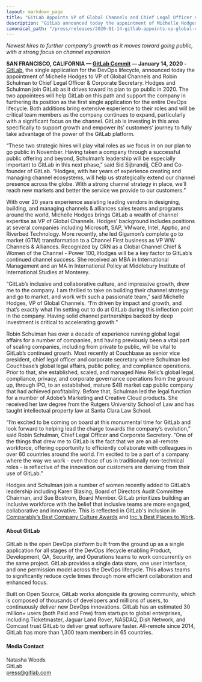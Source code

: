 ```yaml
---
layout: markdown_page
title: "GitLab Appoints VP of Global Channels and Chief Legal Officer & Corporate Secretary as Company Prepares for Going Public"
description: "GitLab announced today the appointment of Michelle Hodges to VP of Global Channels and Robin Schulman to Chief Legal Officer & Corporate Secretary."
canonical_path: "/press/releases/2020-01-14-gitlab-appoints-vp-global-channels-and-chief-legal-officer.html"
---
```


_Newest hires to further company’s growth as it moves toward going public, with a strong focus on channel expansion_

**SAN FRANCISCO, CALIFORNIA — [GitLab Commit](https://about.gitlab.com/events/commit/) — January 14, 2020 -**  [GitLab](https://about.gitlab.com/), the single application for the DevOps lifecycle, announced today the appointment of Michelle Hodges to VP of Global Channels and Robin Schulman to Chief Legal Officer & Corporate Secretary. Hodges and Schulman join GitLab as it drives toward its plan to go public in 2020. The two appointees will help GitLab on this path and support the company in furthering its position as the first single application for the entire DevOps lifecycle. Both additions bring extensive experience to their roles and will be critical team members as the company continues to expand, particularly with a significant focus on the channel. GitLab is investing in this area specifically to support growth and empower its’ customers’ journey to fully take advantage of the power of the GitLab platform. 

“These two strategic hires will play vital roles as we focus in on our plan to go public in November. Having taken a company through a successful public offering and beyond, Schulman’s leadership will be especially important to GitLab in this next phase,” said Sid Sijbrandij, CEO and Co-founder of GitLab. “Hodges, with her years of experience creating and managing channel ecosystems, will help us strategically extend our channel presence across the globe. With a strong channel strategy in place, we’ll reach new markets and better the service we provide to our customers.”

With over 20 years experience assisting leading vendors in designing, building, and managing channels & alliances sales teams and programs around the world, Michelle Hodges brings GitLab a wealth of channel expertise as VP of Global Channels. Hodges’ background includes positions at several companies including Microsoft, SAP, VMware, Intel, Apptio, and Riverbed Technology. More recently, she led Gigamon’s complete go to market (GTM) transformation to a Channel First business as VP WW Channels & Alliances. Recognized by CRN as a Global Channel Chief & Women of the Channel - Power 100, Hodges will be a key factor to GitLab’s continued channel success. She received an MBA in International Management and an MA in International Policy at Middlebury Institute of International Studies at Monterey.

“GitLab’s inclusive and collaborative culture, and impressive growth, drew me to the company. I am thrilled to take on building their channel strategy and go to market, and work with such a passionate team,” said Michelle Hodges, VP of Global Channels. “I’m driven by impact and growth, and that’s exactly what I’m setting out to do at GitLab during this inflection point in the company. Having solid channel partnerships backed by deep investment is critical to accelerating growth.” 

Robin Schulman has over a decade of experience running global legal affairs for a number of companies, and having previously been a vital part of scaling companies, including from private to public, will be vital to GitLab’s continued growth. Most recently at Couchbase as senior vice president, chief legal officer and corporate secretary where Schulman led Couchbase’s global legal affairs, public policy, and compliance operations. Prior to that, she established, scaled, and managed New Relic’s global legal, compliance, privacy, and corporate governance operations from the ground up, through IPO, to an established, mature $4B market cap public company that had achieved profitability. Before that, Schulman led the legal function for a number of Adobe’s Marketing and Creative Cloud products. She received her law degree from the Rutgers University School of Law and has taught intellectual property law at Santa Clara Law School.

“I’m excited to be coming on board at this monumental time for GitLab and look forward to helping lead the charge towards the company’s evolution,” said Robin Schulman, Chief Legal Officer and Corporate Secretary. “One of the things that drew me to GitLab is the fact that we are an all-remote workforce, offering opportunity to efficiently collaborate with colleagues in over 60 countries around the world. I’m excited to be a part of a company where the way we work - even those of us in traditionally non-technical roles - is reflective of the innovation our customers are deriving from their use of GitLab.”

Hodges and Schulman join a number of women recently added to GitLab’s leadership including Karen Blasing, Board of Directors Audit Committee Chairman, and Sue Bostrom, Board Member. GitLab prioritizes building an inclusive workforce with the belief that inclusive teams are more engaged, collaborative and innovative. This is reflected in GitLab's inclusion in [Comparably’s Best Company Culture Awards](https://www.comparably.com/news/best-company-culture-2019) and [Inc.’s Best Places to Work](https://www.inc.com/best-workplaces-2019.html).

#### About GitLab
GitLab is the open DevOps platform built from the ground up as a single application for all stages of the DevOps lifecycle enabling Product, Development, QA, Security, and Operations teams to work concurrently on the same project. GitLab provides a single data store, one user interface, and one permission model across the DevOps lifecycle. This allows teams to significantly reduce cycle times through more efficient collaboration and enhanced focus.

Built on Open Source, GitLab works alongside its growing community, which is composed of thousands of developers and millions of users, to continuously deliver new DevOps innovations. GitLab has an estimated 30 million+ users (both Paid and Free) from startups to global enterprises, including Ticketmaster, Jaguar Land Rover, NASDAQ, Dish Network, and Comcast trust GitLab to deliver great software faster. All-remote since 2014, GitLab has more than 1,300 team members in 65 countries.


#### Media Contact
Natasha Woods
<br>
GitLab
<br>
press@gitlab.com 
